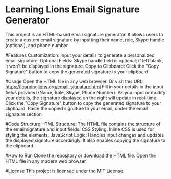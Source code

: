 # Learning Lions Email Signature Generator

This project is an HTML-based email signature generator. It allows users to create a custom email signature by inputting their name, role, Skype handle (optional), and phone number.

#Features
Customization: Input your details to generate a personalized email signature.
Optional Fields: Skype handle field is optional; if left blank, it won't be displayed in the signature.
Copy to Clipboard: Click the "Copy Signature" button to copy the generated signature to your clipboard.

#Usage
Open the HTML file in any web browser. Or visit this URL: https://learninglions.org/email-signature.html
Fill in your details in the input fields provided (Name, Role, Skype, Phone Number).
As you input or modify your details, the signature displayed on the right will update in real-time.
Click the "Copy Signature" button to copy the generated signature to your clipboard.
Paste the copied signature to your email, under the email signature section

#Code Structure
HTML Structure: The HTML file contains the structure of the email signature and input fields.
CSS Styling: Inline CSS is used for styling the elements.
JavaScript Logic: Handles input changes and updates the displayed signature accordingly. It also enables copying the signature to the clipboard.

#How to Run
Clone the repository or download the HTML file.
Open the HTML file in any modern web browser.

#License
This project is licensed under the MIT License.
